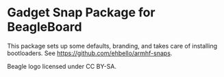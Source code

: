 Gadget Snap Package for BeagleBoard
=========================================
This package sets up some defaults, branding, and takes care of installing
bootloaders. See https://github.com/ehbello/armhf-snaps.

Beagle logo licensed under CC BY-SA.
